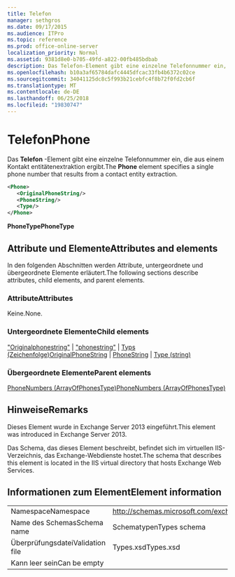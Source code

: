 ```yaml
---
title: Telefon
manager: sethgros
ms.date: 09/17/2015
ms.audience: ITPro
ms.topic: reference
ms.prod: office-online-server
localization_priority: Normal
ms.assetid: 9381d8e0-b705-49fd-a822-00fb485bdbab
description: Das Telefon-Element gibt eine einzelne Telefonnummer ein, die aus einem Kontakt entitätenextraktion ergibt.
ms.openlocfilehash: b10a3af65784dafc4445dfcac33fb4b6372c02ce
ms.sourcegitcommit: 34041125dc8c5f993b21cebfc4f8b72f0fd2cb6f
ms.translationtype: MT
ms.contentlocale: de-DE
ms.lasthandoff: 06/25/2018
ms.locfileid: "19830747"
---
```

# <a name="phone"></a><span data-ttu-id="f3087-103">Telefon</span><span class="sxs-lookup"><span data-stu-id="f3087-103">Phone</span></span>

<span data-ttu-id="f3087-104">Das **Telefon** -Element gibt eine einzelne Telefonnummer ein, die aus einem Kontakt entitätenextraktion ergibt.</span><span class="sxs-lookup"><span data-stu-id="f3087-104">The **Phone** element specifies a single phone number that results from a contact entity extraction.</span></span> 
  
```XML
<Phone>
   <OriginalPhoneString/>
   <PhoneString/>
   <Type/>
</Phone>
```

 <span data-ttu-id="f3087-105">**PhoneType**</span><span class="sxs-lookup"><span data-stu-id="f3087-105">**PhoneType**</span></span>
## <a name="attributes-and-elements"></a><span data-ttu-id="f3087-106">Attribute und Elemente</span><span class="sxs-lookup"><span data-stu-id="f3087-106">Attributes and elements</span></span>

<span data-ttu-id="f3087-107">In den folgenden Abschnitten werden Attribute, untergeordnete und übergeordnete Elemente erläutert.</span><span class="sxs-lookup"><span data-stu-id="f3087-107">The following sections describe attributes, child elements, and parent elements.</span></span>
  
### <a name="attributes"></a><span data-ttu-id="f3087-108">Attribute</span><span class="sxs-lookup"><span data-stu-id="f3087-108">Attributes</span></span>

<span data-ttu-id="f3087-109">Keine.</span><span class="sxs-lookup"><span data-stu-id="f3087-109">None.</span></span>
  
### <a name="child-elements"></a><span data-ttu-id="f3087-110">Untergeordnete Elemente</span><span class="sxs-lookup"><span data-stu-id="f3087-110">Child elements</span></span>

<span data-ttu-id="f3087-111">["Originalphonestring"](originalphonestring.md) | ["phonestring"](phonestring.md) | [Typs (Zeichenfolge)](type-string.md)</span><span class="sxs-lookup"><span data-stu-id="f3087-111">[OriginalPhoneString](originalphonestring.md) | [PhoneString](phonestring.md) | [Type (string)](type-string.md)</span></span>
  
### <a name="parent-elements"></a><span data-ttu-id="f3087-112">Übergeordnete Elemente</span><span class="sxs-lookup"><span data-stu-id="f3087-112">Parent elements</span></span>

[<span data-ttu-id="f3087-113">PhoneNumbers (ArrayOfPhonesType)</span><span class="sxs-lookup"><span data-stu-id="f3087-113">PhoneNumbers (ArrayOfPhonesType)</span></span>](phonenumbers-arrayofphonestype.md)
  
## <a name="remarks"></a><span data-ttu-id="f3087-114">Hinweise</span><span class="sxs-lookup"><span data-stu-id="f3087-114">Remarks</span></span>

<span data-ttu-id="f3087-115">Dieses Element wurde in Exchange Server 2013 eingeführt.</span><span class="sxs-lookup"><span data-stu-id="f3087-115">This element was introduced in Exchange Server 2013.</span></span>
  
<span data-ttu-id="f3087-116">Das Schema, das dieses Element beschreibt, befindet sich im virtuellen IIS-Verzeichnis, das Exchange-Webdienste hostet.</span><span class="sxs-lookup"><span data-stu-id="f3087-116">The schema that describes this element is located in the IIS virtual directory that hosts Exchange Web Services.</span></span>
  
## <a name="element-information"></a><span data-ttu-id="f3087-117">Informationen zum Element</span><span class="sxs-lookup"><span data-stu-id="f3087-117">Element information</span></span>

|||
|:-----|:-----|
|<span data-ttu-id="f3087-118">Namespace</span><span class="sxs-lookup"><span data-stu-id="f3087-118">Namespace</span></span>  <br/> |http://schemas.microsoft.com/exchange/services/2006/types  <br/> |
|<span data-ttu-id="f3087-119">Name des Schemas</span><span class="sxs-lookup"><span data-stu-id="f3087-119">Schema name</span></span>  <br/> |<span data-ttu-id="f3087-120">Schematypen</span><span class="sxs-lookup"><span data-stu-id="f3087-120">Types schema</span></span>  <br/> |
|<span data-ttu-id="f3087-121">Überprüfungsdatei</span><span class="sxs-lookup"><span data-stu-id="f3087-121">Validation file</span></span>  <br/> |<span data-ttu-id="f3087-122">Types.xsd</span><span class="sxs-lookup"><span data-stu-id="f3087-122">Types.xsd</span></span>  <br/> |
|<span data-ttu-id="f3087-123">Kann leer sein</span><span class="sxs-lookup"><span data-stu-id="f3087-123">Can be empty</span></span>  <br/> ||
   

